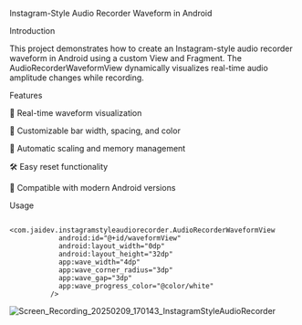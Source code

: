 Instagram-Style Audio Recorder Waveform in Android

Introduction

This project demonstrates how to create an Instagram-style audio recorder waveform in Android using a custom View and Fragment. The AudioRecorderWaveformView dynamically visualizes real-time audio amplitude changes while recording.

Features

🎵 Real-time waveform visualization

🎨 Customizable bar width, spacing, and color

🔄 Automatic scaling and memory management

🛠 Easy reset functionality

📲 Compatible with modern Android versions

Usage
```
        <com.jaidev.instagramstyleaudiorecorder.AudioRecorderWaveformView
            android:id="@+id/waveformView"
            android:layout_width="0dp"
            android:layout_height="32dp"
            app:wave_width="4dp"
            app:wave_corner_radius="3dp"
            app:wave_gap="3dp"
            app:wave_progress_color="@color/white"
          />
```

![Screen_Recording_20250209_170143_InstagramStyleAudioRecorder](https://github.com/user-attachments/assets/031a0054-d562-4853-9712-91b3a21c658b)
